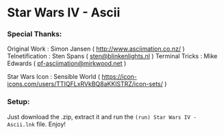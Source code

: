 # Star Wars IV - Ascii

### Special Thanks:
Original Work   : Simon Jansen ( http://www.asciimation.co.nz/ )
Telnetification : Sten Spans ( sten@blinkenlights.nl )
Terminal Tricks : Mike Edwards ( [pf-asciimation@mirkwood.net]() )

Star Wars Icon	: Sensible World ( https://icon-icons.com/users/TTIQFLxRVkBQ8aKKlSTRZ/icon-sets/ )

### Setup:
Just download the .zip, extract it and run the `(run) Star Wars IV - Ascii.lnk` file.
Enjoy!

